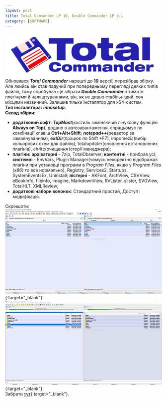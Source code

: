 ```yaml
---
layout: post
title: Total Commander LP 10, Double Commander LP 0.1
category: [SOFTWARE]
---
```

![tcm logo](/assets/media/tc-logo.png?style=head)  
Обновився ***Total Commander*** нарешті до **10** версії, перезібрав збірку. Але якийсь він став падучий при попередньому перегляді деяких типів файлів, тому спробував ще зібрати ***Double Commander*** з тими ж плагінами й налаштуваннями, він, як не дивно стабільніший, хоч місцями незвичний.<!--more-->
Залишив тільки інсталятор для x64-систем.  
**Тип інсталятора:** ***innosetup***.  
**Склад збірки**:
- **додатковий софт**: ***TopMost***(костиль заміняючий лінуксову функцію **Always on Top**), додано в автозавантаження, спрацьомує по комбінації клавіш **Ctrl+Alt+Shift**; ***notepad++***(редактор за замовчуванням), ***extDir***(працює по Shift +F7), impomezia(вибір кольорових схем для файлів), totalupdater(оновлення встановлених плагінів), ch4tc(очищення історії менеджера);
- **плагіни:** **архіваторні** - 7zip, TotalObserver; **контентні** - прибрав усі; **системні** - EnvVars, Plugin Manager(чомусь некоректно відображає плагіни при установці програми в _Program Files_, якщо у _Program Files (x86)_ то все нормально), Registry, Services2, Startups, SystemEventsEx, Uninstall; **лістерні** - AKFont, ArchView, CSVView, eBookInfo, fileinfo, Imagine, MarkdownView, RVLister, slister, SVGView, TotalHLT, XMLReview;
- **додаткові набори колонок**: Стандартний простий, Доступ і модифікація.  

Скріншоти:
[![tcm](/assets/media/tc.png?style=blog "tcm")](/assets/media/tc.png "tcm"){:target="_blank"}  
[![dcm](/assets/media/dc.png?style=blog "dcm")](/assets/media/dc.png "dcm"){:target="_blank"}  
Забрати [тут](https://drive.google.com/drive/folders/1KS4912RcgbdPx7C0TDNqnDqB6LSsYSn0?usp=sharing "DCM & TCM"){:target="_blank"}.
